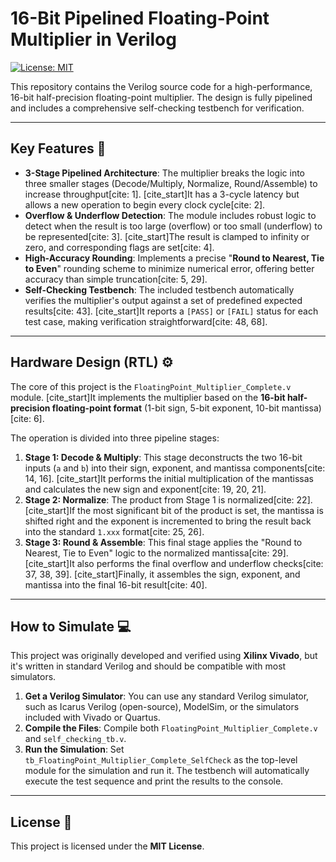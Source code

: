 # 16-Bit Pipelined Floating-Point Multiplier in Verilog

[![License: MIT](https://img.shields.io/badge/License-MIT-yellow.svg)](https://opensource.org/licenses/MIT)

This repository contains the Verilog source code for a high-performance, 16-bit half-precision floating-point multiplier. The design is fully pipelined and includes a comprehensive self-checking testbench for verification.

***

## Key Features 🎯

* **3-Stage Pipelined Architecture**: The multiplier breaks the logic into three smaller stages (Decode/Multiply, Normalize, Round/Assemble) to increase throughput[cite: 1]. [cite_start]It has a 3-cycle latency but allows a new operation to begin every clock cycle[cite: 2].
* **Overflow & Underflow Detection**: The module includes robust logic to detect when the result is too large (overflow) or too small (underflow) to be represented[cite: 3]. [cite_start]The result is clamped to infinity or zero, and corresponding flags are set[cite: 4].
* **High-Accuracy Rounding**: Implements a precise "**Round to Nearest, Tie to Even**" rounding scheme to minimize numerical error, offering better accuracy than simple truncation[cite: 5, 29].
* **Self-Checking Testbench**: The included testbench automatically verifies the multiplier's output against a set of predefined expected results[cite: 43]. [cite_start]It reports a `[PASS]` or `[FAIL]` status for each test case, making verification straightforward[cite: 48, 68].

***

## Hardware Design (RTL) ⚙️

The core of this project is the `FloatingPoint_Multiplier_Complete.v` module. [cite_start]It implements the multiplier based on the **16-bit half-precision floating-point format** (1-bit sign, 5-bit exponent, 10-bit mantissa)[cite: 6].

The operation is divided into three pipeline stages:

1.  **Stage 1: Decode & Multiply**: This stage deconstructs the two 16-bit inputs (`a` and `b`) into their sign, exponent, and mantissa components[cite: 14, 16]. [cite_start]It performs the initial multiplication of the mantissas and calculates the new sign and exponent[cite: 19, 20, 21].
2.  **Stage 2: Normalize**: The product from Stage 1 is normalized[cite: 22]. [cite_start]If the most significant bit of the product is set, the mantissa is shifted right and the exponent is incremented to bring the result back into the standard `1.xxx` format[cite: 25, 26].
3.  **Stage 3: Round & Assemble**: This final stage applies the "Round to Nearest, Tie to Even" logic to the normalized mantissa[cite: 29]. [cite_start]It also performs the final overflow and underflow checks[cite: 37, 38, 39]. [cite_start]Finally, it assembles the sign, exponent, and mantissa into the final 16-bit result[cite: 40].

***

## How to Simulate 💻

This project was originally developed and verified using **Xilinx Vivado**, but it's written in standard Verilog and should be compatible with most simulators.

1.  **Get a Verilog Simulator**: You can use any standard Verilog simulator, such as Icarus Verilog (open-source), ModelSim, or the simulators included with Vivado or Quartus.
2.  **Compile the Files**: Compile both `FloatingPoint_Multiplier_Complete.v` and `self_checking_tb.v`.
3.  **Run the Simulation**: Set `tb_FloatingPoint_Multiplier_Complete_SelfCheck` as the top-level module for the simulation and run it. The testbench will automatically execute the test sequence and print the results to the console.

***

## License 📜

This project is licensed under the **MIT License**.
